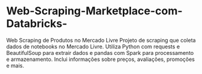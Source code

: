 # Web-Scraping-Marketplace-com-Databricks-
Web Scraping de Produtos no Mercado Livre  Projeto de scraping que coleta dados de notebooks no Mercado Livre. Utiliza Python com requests e BeautifulSoup para extrair dados e pandas com Spark para processamento e armazenamento. Inclui informações sobre preços, avaliações, promoções e mais.
